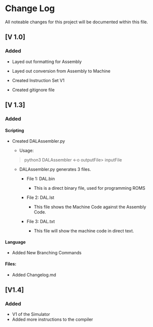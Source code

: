 # Change Log

All noteable changes for this project will be documented within this file.

## [V 1.0]

### Added

- Layed out formatting for Assembly

- Layed out conversion from Assembly to Machine

- Created Instruction Set V1

- Created gitignore file

## [V 1.3]

### Added

#### Scripting

- Created DALAssembler.py
    - Usage:
    >python3 DALAssembler <-o outputFile> inputFile

    - DALAssembler.py generates 3 files.

      - File 1: DAL.bin
  
        - This is a direct binary file, used for programming ROMS

      - File 2: DAL.lst
  
        - This file shows the Machine Code against the Assembly Code. 

      -  File 3: DAL.txt
         -  This file will show the machine code in direct text.
  
#### Language

- Added New Branching Commands

#### Files:

- Added Changelog.md


## [V1.4]

### Added

- V1 of the Simulator
- Added more instructions to the compiler
